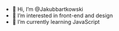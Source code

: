 - 👋 Hi, I’m @Jakubbartkowski
- 👀 I’m interested in front-end and design
- 🌱 I’m currently learning JavaScript


<!---
Jakubbartkowski/Jakubbartkowski is a ✨ special ✨ repository because its `README.md` (this file) appears on your GitHub profile.
You can click the Preview link to take a look at your changes.
--->
